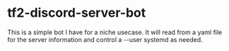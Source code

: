 # tf2-discord-server-bot
This is a simple bot I have for a niche usecase.
It will read from a yaml file for the server information and control a --user systemd as needed.
